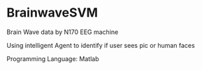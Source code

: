 # BrainwaveSVM

Brain Wave data by N170 EEG machine

Using intelligent Agent to identify if user sees pic or human faces

Programming Language: Matlab
